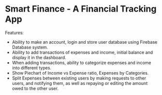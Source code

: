 # Smart Finance - A Financial Tracking App

Features:
- Ability to make an account, login and store user database using Firebase Database system.
- Ability to add transactions of expenses and income, initial balance and display it in the dashboard.
- When adding transactions, ability to categorize expenses and income into different types.
- Show Piechart of Income vs Expense ratio, Expenses by Categories. 
- Split Expenses between existing users by making requests to other users, and notifying them, 
  as well as repaying or editing the amount owed to the other user.
